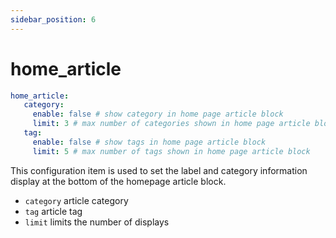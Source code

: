 ```yaml
---
sidebar_position: 6
---
```


# home_article

````yaml
home_article:
   category:
     enable: false # show category in home page article block
     limit: 3 # max number of categories shown in home page article block
   tag:
     enable: false # show tags in home page article block
     limit: 5 # max number of tags shown in home page article block
````

This configuration item is used to set the label and category information display at the bottom of the homepage article block.


- `category` article category
- `tag` article tag
- `limit` limits the number of displays


